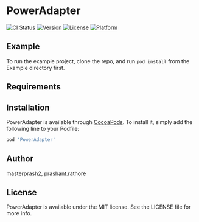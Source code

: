 # PowerAdapter

[![CI Status](https://img.shields.io/travis/masterprash2/PowerAdapter.svg?style=flat)](https://travis-ci.org/masterprash2/PowerAdapter)
[![Version](https://img.shields.io/cocoapods/v/PowerAdapter.svg?style=flat)](https://cocoapods.org/pods/PowerAdapter)
[![License](https://img.shields.io/cocoapods/l/PowerAdapter.svg?style=flat)](https://cocoapods.org/pods/PowerAdapter)
[![Platform](https://img.shields.io/cocoapods/p/PowerAdapter.svg?style=flat)](https://cocoapods.org/pods/PowerAdapter)

## Example

To run the example project, clone the repo, and run `pod install` from the Example directory first.

## Requirements

## Installation

PowerAdapter is available through [CocoaPods](https://cocoapods.org). To install
it, simply add the following line to your Podfile:

```ruby
pod 'PowerAdapter'
```

## Author

masterprash2, prashant.rathore

## License

PowerAdapter is available under the MIT license. See the LICENSE file for more info.
